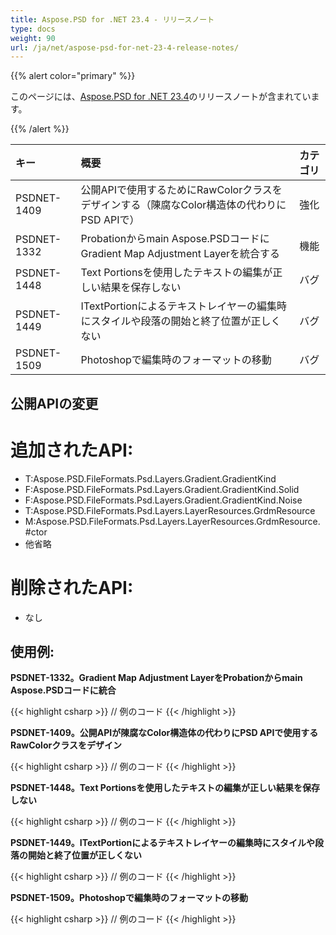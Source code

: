 ```yaml
---
title: Aspose.PSD for .NET 23.4 - リリースノート
type: docs
weight: 90
url: /ja/net/aspose-psd-for-net-23-4-release-notes/
---
```


{{% alert color="primary" %}}

このページには、[Aspose.PSD for .NET 23.4](https://www.nuget.org/packages/Aspose.PSD/)のリリースノートが含まれています。

{{% /alert %}}

|**キー**|**概要**|**カテゴリ**|
| :- | :- | :- |
|PSDNET-1409|公開APIで使用するためにRawColorクラスをデザインする（陳腐なColor構造体の代わりにPSD APIで）|強化|
|PSDNET-1332|Probationからmain Aspose.PSDコードにGradient Map Adjustment Layerを統合する|機能|
|PSDNET-1448|Text Portionsを使用したテキストの編集が正しい結果を保存しない|バグ|
|PSDNET-1449|ITextPortionによるテキストレイヤーの編集時にスタイルや段落の開始と終了位置が正しくない|バグ|
|PSDNET-1509|Photoshopで編集時のフォーマットの移動|バグ|

## **公開APIの変更**
# **追加されたAPI:**
- T:Aspose.PSD.FileFormats.Psd.Layers.Gradient.GradientKind
- F:Aspose.PSD.FileFormats.Psd.Layers.Gradient.GradientKind.Solid
- F:Aspose.PSD.FileFormats.Psd.Layers.Gradient.GradientKind.Noise
- T:Aspose.PSD.FileFormats.Psd.Layers.LayerResources.GrdmResource
- M:Aspose.PSD.FileFormats.Psd.Layers.LayerResources.GrdmResource.#ctor
- 他省略

# **削除されたAPI:**
- なし

## **使用例:**

**PSDNET-1332。Gradient Map Adjustment LayerをProbationからmain Aspose.PSDコードに統合**

{{< highlight csharp >}}
// 例のコード
{{< /highlight >}}

**PSDNET-1409。公開APIが陳腐なColor構造体の代わりにPSD APIで使用するRawColorクラスをデザイン**

{{< highlight csharp >}}
// 例のコード
{{< /highlight >}}

**PSDNET-1448。Text Portionsを使用したテキストの編集が正しい結果を保存しない**

{{< highlight csharp >}}
// 例のコード
{{< /highlight >}}

**PSDNET-1449。ITextPortionによるテキストレイヤーの編集時にスタイルや段落の開始と終了位置が正しくない**

{{< highlight csharp >}}
// 例のコード
{{< /highlight >}}

**PSDNET-1509。Photoshopで編集時のフォーマットの移動**

{{< highlight csharp >}}
// 例のコード
{{< /highlight >}}